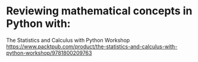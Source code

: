 # Reviewing mathematical concepts in Python with:  

The Statistics and Calculus with Python Workshop 
https://www.packtpub.com/product/the-statistics-and-calculus-with-python-workshop/9781800209763
